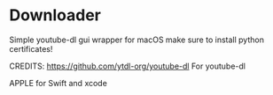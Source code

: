# Downloader
Simple youtube-dl gui wrapper for macOS
make sure to install python certificates!


CREDITS:
https://github.com/ytdl-org/youtube-dl For youtube-dl

APPLE for Swift and xcode
